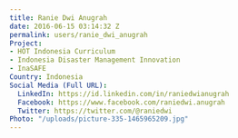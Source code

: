 ```yaml
---
title: Ranie Dwi Anugrah
date: 2016-06-15 03:14:32 Z
permalink: users/ranie_dwi_anugrah
Project:
- HOT Indonesia Curriculum
- Indonesia Disaster Management Innovation
- InaSAFE
Country: Indonesia
Social Media (Full URL):
  LinkedIn: https://id.linkedin.com/in/raniedwianugrah
  Facebook: https://www.facebook.com/raniedwi.anugrah
  Twitter: https://twitter.com/@raniedwi
Photo: "/uploads/picture-335-1465965209.jpg"
---
```


